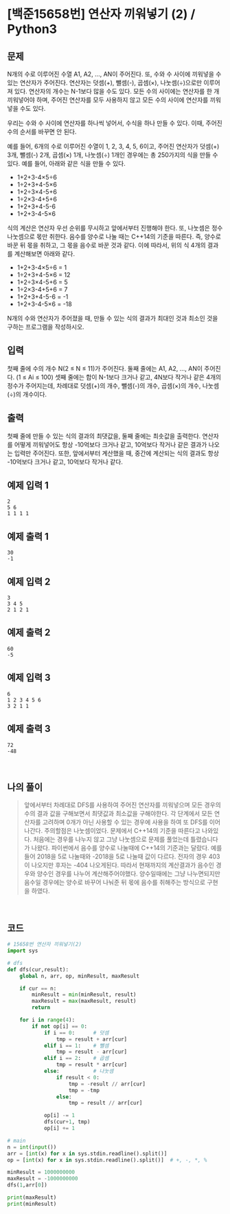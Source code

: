 # [백준15658번] 연산자 끼워넣기 (2) / Python3

## 문제

N개의 수로 이루어진 수열 A1, A2, ..., AN이 주어진다. 또, 수와 수 사이에 끼워넣을 수 있는 연산자가 주어진다. 연산자는 덧셈(+), 뺄셈(-), 곱셈(×), 나눗셈(÷)으로만 이루어져 있다. 연산자의 개수는 N-1보다 많을 수도 있다. 모든 수의 사이에는 연산자를 한 개 끼워넣어야 하며, 주어진 연산자를 모두 사용하지 않고 모든 수의 사이에 연산자를 끼워넣을 수도 있다.

우리는 수와 수 사이에 연산자를 하나씩 넣어서, 수식을 하나 만들 수 있다. 이때, 주어진 수의 순서를 바꾸면 안 된다.

예를 들어, 6개의 수로 이루어진 수열이 1, 2, 3, 4, 5, 6이고, 주어진 연산자가 덧셈(+) 3개, 뺄셈(-) 2개, 곱셈(×) 1개, 나눗셈(÷) 1개인 경우에는 총 250가지의 식을 만들 수 있다. 예를 들어, 아래와 같은 식을 만들 수 있다.

- 1+2+3-4×5÷6
- 1÷2+3+4-5×6
- 1+2÷3×4-5+6
- 1÷2×3-4+5+6
- 1+2+3+4-5-6
- 1+2+3-4-5×6

식의 계산은 연산자 우선 순위를 무시하고 앞에서부터 진행해야 한다. 또, 나눗셈은 정수 나눗셈으로 몫만 취한다. 음수를 양수로 나눌 때는 C++14의 기준을 따른다. 즉, 양수로 바꾼 뒤 몫을 취하고, 그 몫을 음수로 바꾼 것과 같다. 이에 따라서, 위의 식 4개의 결과를 계산해보면 아래와 같다.

- 1+2+3-4×5÷6 = 1
- 1÷2+3+4-5×6 = 12
- 1+2÷3×4-5+6 = 5
- 1÷2×3-4+5+6 = 7
- 1+2+3+4-5-6 = -1
- 1+2+3-4-5×6 = -18

N개의 수와 연산자가 주어졌을 때, 만들 수 있는 식의 결과가 최대인 것과 최소인 것을 구하는 프로그램을 작성하시오.

## 입력

첫째 줄에 수의 개수 N(2 ≤ N ≤ 11)가 주어진다. 둘째 줄에는 A1, A2, ..., AN이 주어진다. (1 ≤ Ai ≤ 100) 셋째 줄에는 합이 N-1보다 크거나 같고, 4N보다 작거나 같은 4개의 정수가 주어지는데, 차례대로 덧셈(+)의 개수, 뺄셈(-)의 개수, 곱셈(×)의 개수, 나눗셈(÷)의 개수이다. 

## 출력

첫째 줄에 만들 수 있는 식의 결과의 최댓값을, 둘째 줄에는 최솟값을 출력한다. 연산자를 어떻게 끼워넣어도 항상 -10억보다 크거나 같고, 10억보다 작거나 같은 결과가 나오는 입력만 주어진다. 또한, 앞에서부터 계산했을 때, 중간에 계산되는 식의 결과도 항상 -10억보다 크거나 같고, 10억보다 작거나 같다.

## 예제 입력 1 

```
2
5 6
1 1 1 1
```

## 예제 출력 1 

```
30
-1
```

## 예제 입력 2 

```
3
3 4 5
2 1 2 1
```

## 예제 출력 2 

```
60
-5
```

## 예제 입력 3 

```
6
1 2 3 4 5 6
3 2 1 1
```

## 예제 출력 3 

```
72
-48
```

<br>

## 나의 풀이

> 앞에서부터 차례대로 DFS를 사용하여 주어진 연산자를 끼워넣으며 모든 경우의 수의 결과 값을 구해보면서 최댓값과 최소값을 구해야한다. 각 단계에서 모든 연산자를 고려하며 0개가 아닌 사용할 수 있는 경우에 사용을 하여 또 DFS를 이어나간다. 주의할점은 나눗셈이었다. 문제에서 C++14의 기준을 따른다고 나와있다. 처음에는 경우를 나누지 않고 그냥 나눗셈으로 문제를 풀었는데 틀렸습니다가 나왔다. 파이썬에서 음수를 양수로 나눌때에 C++14의 기준과는 달랐다. 예를들어 2018을 5로 나눌때와 -2018을 5로 나눌때 값이 다르다. 전자의 경우 403이 나오지만 후자는 -404 나오게된다. 따라서 현재까지의 계산결과가 음수인 경우와 양수인 경우를 나누어 계산해주어야했다. 양수일때에는 그냥 나누면되지만 음수일 경우에는 양수로 바꾸어 나눠준 뒤 몫에 음수를 취해주는 방식으로 구현을 하였다.

<br>

## 코드

```python
# 15658번 연산자 끼워넣기(2)
import sys

# dfs
def dfs(cur,result):
    global n, arr, op, minResult, maxResult

    if cur == n:
        minResult = min(minResult, result)
        maxResult = max(maxResult, result)
        return

    for i in range(4):
        if not op[i] == 0:
            if i == 0:      # 덧셈
                tmp = result + arr[cur]
            elif i == 1:    # 뺄셈 
                tmp = result - arr[cur] 
            elif i == 2:    # 곱셈
                tmp = result * arr[cur]
            else:           # 나눗셈
                if result < 0:
                    tmp = -result // arr[cur]
                    tmp = -tmp
                else:
                    tmp = result // arr[cur]

            op[i] -= 1
            dfs(cur+1, tmp)
            op[i] += 1

# main
n = int(input())
arr = [int(x) for x in sys.stdin.readline().split()]
op = [int(x) for x in sys.stdin.readline().split()]  # +, -, *, %

minResult = 1000000000
maxResult = -1000000000
dfs(1,arr[0])

print(maxResult)
print(minResult)

```

